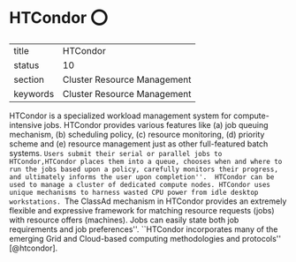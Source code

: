 # HTCondor :o:


|          |                             |
| -------- | --------------------------- |
| title    | HTCondor                    | 
| status   | 10                          |
| section  | Cluster Resource Management |
| keywords | Cluster Resource Management |



    
HTCondor is a specialized workload management system for
compute-intensive jobs.  HTCondor provides various features like (a) job
queuing mechanism, (b) scheduling policy, (c) resource monitoring,
(d) priority scheme and (e) resource management just as other
full-featured batch systems.  ``Users submit their serial or parallel
jobs to HTCondor,HTCondor places them into a queue, chooses when and
where to run the jobs based upon a policy, carefully monitors their
progress, and ultimately informs the user upon completion''.  HTCondor
can be used to manage a cluster of dedicated compute nodes. HTCondor
uses unique mechanisms to harness wasted CPU power from idle desktop
workstations. ``The ClassAd mechanism in HTCondor provides an
extremely flexible and expressive framework for matching resource
requests (jobs) with resource offers (machines).  Jobs can easily
state both job requirements and job preferences''.  ``HTCondor
incorporates many of the emerging Grid and Cloud-based computing
methodologies and protocols'' [@htcondor].



     
